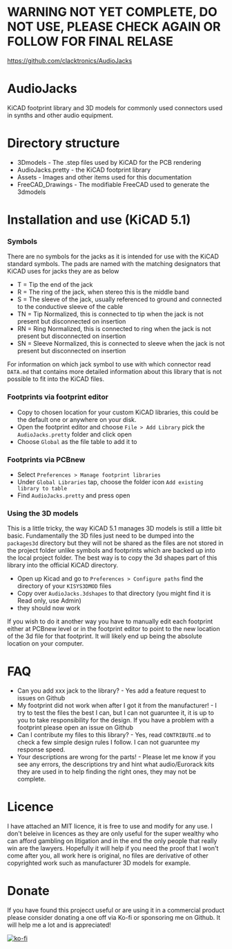 # WARNING NOT YET COMPLETE, DO NOT USE, PLEASE CHECK AGAIN OR FOLLOW FOR FINAL RELASE
https://github.com/clacktronics/AudioJacks

# AudioJacks
KiCAD footprint library and 3D models for commonly used connectors used in synths and other audio equipment.

# Directory structure
* 3Dmodels - The .step files used by KiCAD for the PCB rendering
* AudioJacks.pretty - the KiCAD footprint library
* Assets - Images and other items used for this documentation
* FreeCAD_Drawings - The modifiable FreeCAD used to generate the 3dmodels

# Installation and use (KiCAD 5.1)

### Symbols
There are no symbols for the jacks as it is intended for use with the KiCAD standard symbols. The pads are named with the matching designators that KiCAD uses for jacks they are as below

* T = Tip the end of the jack
* R = The ring of the jack, when stereo this is the middle band
* S = The sleeve of the jack, usually referenced to ground and connected to the conductive sleeve of the cable
* TN = Tip Normalized, this is connected to tip when the jack is not present but disconnected on insertion
* RN = Ring Normalized, this is connected to ring when the jack is not present but disconnected on insertion
* SN = Sleeve Normalized, this is connected to sleeve when the jack is not present but disconnected on insertion

For information on which jack symbol to use with which connector read `DATA.md` that contains more detailed information about this library that is not possible to fit into the KiCAD files.


### Footprints via footprint editor
* Copy to chosen location for your custom KiCAD libraries, this could be the default one or anywhere on your disk.
* Open the footprint editor and choose `File > Add Library` pick the `AudioJacks.pretty` folder and click open
* Choose `Global` as the file table to add it to 

### Footprints via PCBnew
* Select `Preferences > Manage footprint libraries`
* Under `Global Libraries` tap, choose the folder icon `Add existing library to table`
* Find `AudioJacks.pretty` and press open

### Using the 3D models
This is a little tricky, the way KiCAD 5.1 manages 3D models is still a little bit basic. Fundamentally the 3D files just need to be dumped into the `packages3d` directory but they will not be shared as the files are not stored in the project folder unlike symbols and footprints which are backed up into the local project folder. The best way is to copy the 3d shapes part of this library into the official KiCAD directory. 

* Open up Kicad and go to `Preferences > Configure paths` find the directory of your `KISYS3DMOD` files
* Copy over `AudioJacks.3dshapes` to that directory (you might find it is Read only, use Admin)
* they should now work

If you wish to do it another way you have to manually edit each footprint either at PCBnew level or in the footprint editor to point to the new location of the 3d file for that footprint. It will likely end up being the absolute location on your computer.

# FAQ
* Can you add xxx jack to the library? - Yes add a feature request to issues on Github
* My footprint did not work when after I got it from the manufacturer! - I try to test the files the best I can, but I can not guaruntee it, it is up to you to take responsibility for the design. If you have a problem with a footprint please open an issue on Github
* Can I contribute my files to this library? - Yes, read `CONTRIBUTE.md` to check a few simple design rules I follow. I can not guaruntee my response speed.
* Your descriptions are wrong for the parts! - Please let me know if you see any errors, the descriptions try and hint what audio/Eurorack kits they are used in to help finding the right ones, they may not be complete.

# Licence

I have attached an MIT licence, it is free to use and modify for any use. I don't beleive in licences as they are only useful for the super wealthy who can afford gambling on litigation and in the end the only people that really win are the lawyers. Hopefully it will help if you need the proof that I won't come after you, all work here is original, no files are derivative of other copyrighted work such as manufacturer 3D models for example.

# Donate

If you have found this projecct useful or are using it in a commercial product please consider donating a one off via Ko-fi or sponsoring me on Github. It will help me a lot and is appreciated!

[![ko-fi](https://ko-fi.com/img/githubbutton_sm.svg)](https://ko-fi.com/M4M340M71)
